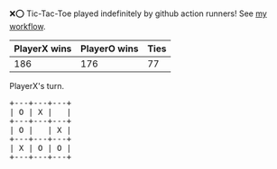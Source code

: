:x::o: Tic-Tac-Toe played indefinitely by github action runners! See [my workflow](.github/workflows/play.yaml).

|PlayerX wins|PlayerO wins|Ties|
|-|-|-|
|186|176|77|

PlayerX's turn.

<pre>
+---+---+---+
| O | X |   |
+---+---+---+
| O |   | X |
+---+---+---+
| X | O | O |
+---+---+---+
</pre>